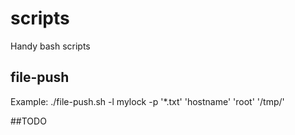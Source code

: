 # scripts
Handy bash scripts

## file-push
Example:
./file-push.sh -l mylock -p '*.txt' 'hostname' 'root' '/tmp/'

##TODO
